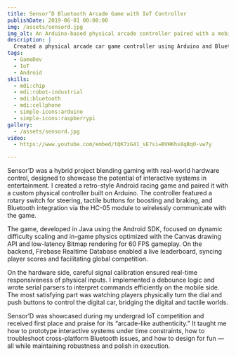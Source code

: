 ```yaml
---
title: Sensor’D Bluetooth Arcade Game with IoT Controller
publishDate: 2019-06-01 00:00:00
img: /assets/sensord.jpg
img_alt: An Arduino-based physical arcade controller paired with a mobile game
description: |
  Created a physical arcade car game controller using Arduino and Bluetooth HC05, integrating it with a custom Android game built from scratch.
tags:
  - GameDev
  - IoT
  - Android
skills:
  - mdi:chip
  - mdi:robot-industrial
  - mdi:bluetooth
  - mdi:cellphone
  - simple-icons:arduino
  - simple-icons:raspberrypi
gallery:
  - /assets/sensord.jpg
video:
  - https://www.youtube.com/embed/tQK7zG41_sE?si=BVHKhs8qBqO-vw7y

---
```


Sensor’D was a hybrid project blending gaming with real-world hardware control, designed to showcase the potential of interactive systems in entertainment. I created a retro-style Android racing game and paired it with a custom physical controller built on Arduino. The controller featured a rotary switch for steering, tactile buttons for boosting and braking, and Bluetooth integration via the HC-05 module to wirelessly communicate with the game.

The game, developed in Java using the Android SDK, focused on dynamic difficulty scaling and in-game physics optimized with the Canvas drawing API and low-latency Bitmap rendering for 60 FPS gameplay. On the backend, Firebase Realtime Database enabled a live leaderboard, syncing player scores and facilitating global competition.

On the hardware side, careful signal calibration ensured real-time responsiveness of physical inputs. I implemented a debounce logic and wrote serial parsers to interpret commands efficiently on the mobile side. The most satisfying part was watching players physically turn the dial and push buttons to control the digital car, bridging the digital and tactile worlds.

Sensor’D was showcased during my undergrad IoT competition and received first place and praise for its “arcade-like authenticity.” It taught me how to prototype interactive systems under time constraints, how to troubleshoot cross-platform Bluetooth issues, and how to design for fun — all while maintaining robustness and polish in execution.
